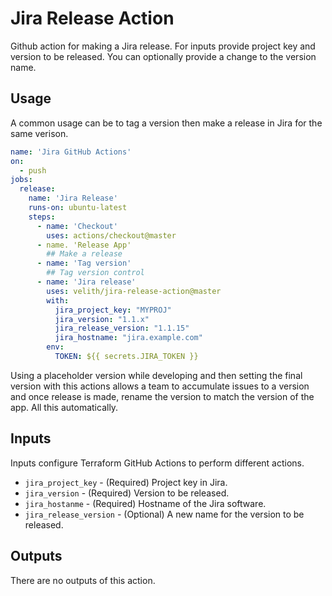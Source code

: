 # Jira Release Action

Github action for making a Jira release. For inputs provide project key and version to be released. You can optionally provide a change to the version name.

## Usage

A common usage can be to tag a version then make a release in Jira for the same verison.

```yaml
name: 'Jira GitHub Actions'
on:
  - push
jobs:
  release:
    name: 'Jira Release'
    runs-on: ubuntu-latest
    steps:
      - name: 'Checkout'
        uses: actions/checkout@master
      - name. 'Release App'
        ## Make a release
      - name: 'Tag version'
        ## Tag version control
      - name: 'Jira release'
        uses: velith/jira-release-action@master
        with:
          jira_project_key: "MYPROJ"
          jira_version: "1.1.x"
          jira_release_version: "1.1.15"
          jira_hostname: "jira.example.com"
        env:
          TOKEN: ${{ secrets.JIRA_TOKEN }}
```

Using a placeholder version while developing and then setting the final version with this actions allows a team to accumulate issues to a version and once release is made, rename the version to match the version of the app. All this automatically.

## Inputs

Inputs configure Terraform GitHub Actions to perform different actions.

* `jira_project_key` - (Required) Project key in Jira.
* `jira_version` - (Required) Version to be released.
* `jira_hostanme` - (Required) Hostname of the Jira software.
* `jira_release_version` - (Optional) A new name for the version to be released.

## Outputs

There are no outputs of this action.
